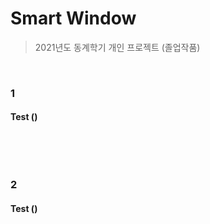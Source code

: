 # Smart Window
> 2021년도 동계학기 개인 프로젝트 (졸업작품)

<br/>

### 1

####  Test ()


```

```

<br/>

<br/>

### 2

####  Test ()


```

```

<br/>

<br/>
